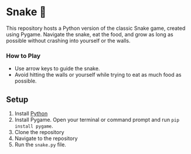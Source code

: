 # Snake 🐍
This repository hosts a Python version of the classic Snake game, created using Pygame. Navigate the snake, eat the food, and grow as long as possible without crashing into yourself or the walls.

### How to Play
- Use arrow keys to guide the snake.
- Avoid hitting the walls or yourself while trying to eat as much food as possible.

## Setup
1. Install [Python](https://www.python.org/downloads/)
2. Install Pygame. Open your terminal or command prompt and run `pip install pygame`.
3. Clone the repository
4. Navigate to the repository
5. Run the `snake.py` file.

